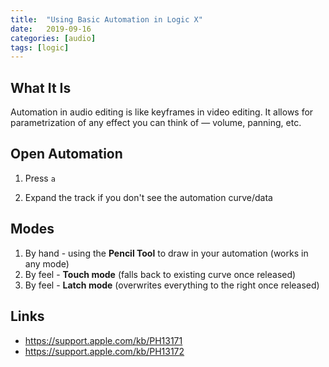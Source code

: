 ```yaml
---
title:  "Using Basic Automation in Logic X"
date:   2019-09-16
categories: [audio]
tags: [logic]
---
```


## What It Is

Automation in audio editing is like keyframes in video editing. It allows for parametrization of any effect you can think of — volume, panning, etc.

## Open Automation

1. Press `a`

2. Expand the track if you don't see the automation curve/data

## Modes

1. By hand - using the **Pencil Tool** to draw in your automation (works in any mode)
2. By feel - **Touch mode** (falls back to existing curve once released)
3. By feel - **Latch mode** (overwrites everything to the right once released)

## Links

* <https://support.apple.com/kb/PH13171>
* <https://support.apple.com/kb/PH13172>

